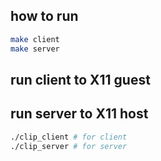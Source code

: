 ## how to run
```bash
make client
make server
``` 
## run client to X11 guest
## run server to X11 host

```bash
./clip_client # for client
./clip_server # for server
```
